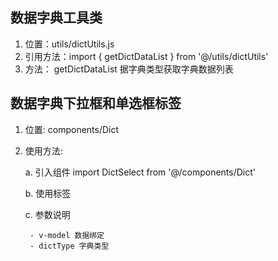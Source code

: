 ## 数据字典工具类 
1. 位置：utils/dictUtils.js
2. 引用方法：import { getDictDataList } from '@/utils/dictUtils'
3. 方法： getDictDataList 据字典类型获取字典数据列表

## 数据字典下拉框和单选框标签

1. 位置: components/Dict
2. 使用方法:
    
    a. 引入组件 import DictSelect from '@/components/Dict'
   
    b. 使用标签<dictSelect v-model="temp.state" class="filter-item" dictType="sys_yes_no" />
    
    c. 参数说明
        
        - v-model 数据绑定
        - dictType 字典类型 
